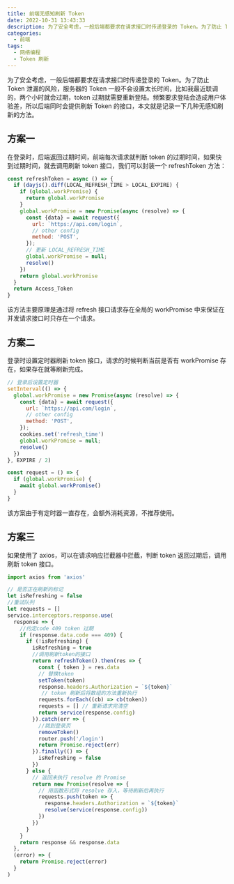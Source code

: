 ```yaml
---
title: 前端无感知刷新 Token
date: 2022-10-31 13:43:33
description: 为了安全考虑，一般后端都要求在请求接口时传递登录的 Token。为了防止 Token 泄漏的风险，服务器的 Token 一般不会设置太长时间，比如我最近联调的，两个小时就会过期，token 过期就需要重新登陆。
categories:
  - 前端
tags:
  - 网络编程
  - Token 刷新
---
```


为了安全考虑，一般后端都要求在请求接口时传递登录的 Token。为了防止 Token 泄漏的风险，服务器的 Token 一般不会设置太长时间，比如我最近联调的，两个小时就会过期，token 过期就需要重新登陆。频繁要求登陆会造成用户体验差，所以后端同时会提供刷新 Token 的接口，本文就是记录一下几种无感知刷新的方法。

## 方案一

在登录时，后端返回过期时间，前端每次请求就判断 token 的过期时间，如果快到过期时间，就去调用刷新 token 接口，我们可以封装一个 refreshToken 方法：

```js
const refreshToken = async () => {
  if (dayjs().diff(LOCAL_REFRESH_TIME > LOCAL_EXPIRE) {
    if (global.workPromise) {
      return global.workPromise
    }
    global.workPromise = new Promise(async (resolve) => {
      const {data} = await request({
        url: `https://api.com/login`,
        // other config
        method: 'POST',
      });
      // 更新 LOCAL_REFRESH_TIME
      global.workPromise = null;
      resolve()
    })
    return global.workPromise
  }
  return Access_Token
}
```

该方法主要原理是通过将 refresh 接口请求存在全局的 workPromise 中来保证在并发请求接口时只存在一个请求。

## 方案二

登录时设置定时器刷新 token 接口，请求的时候判断当前是否有 workPromise 存在，如果存在就等刷新完成。

```js
// 登录后设置定时器
setInterval(() => {
  global.workPromise = new Promise(async (resolve) => {
    const {data} = await request({
      url: `https://api.com/login`,
      // other config
      method: 'POST',
    });
    cookies.set('refresh_time')
    global.workPromise = null;
    resolve()
  })
}, EXPIRE / 2)

const request = () => {
  if (global.workPromise) {
    await global.workPromise()
  }
}
```

该方案由于有定时器一直存在，会额外消耗资源，不推荐使用。

## 方案三

如果使用了 axios，可以在请求响应拦截器中拦截，判断 token 返回过期后，调用刷新 token 接口。

```js
import axios from 'axios'

// 是否正在刷新的标记
let isRefreshing = false
//重试队列
let requests = []
service.interceptors.response.use(
  response => {
    //约定code 409 token 过期
    if (response.data.code === 409) {
      if (!isRefreshing) {
        isRefreshing = true
        //调用刷新token的接口
        return refreshToken().then(res => {
          const { token } = res.data
          // 替换token
          setToken(token)
          response.headers.Authorization = `${token}`
           // token 刷新后将数组的方法重新执行
          requests.forEach((cb) => cb(token))
          requests = [] // 重新请求完清空
          return service(response.config)
        }).catch(err => {
          //跳到登录页
          removeToken()
          router.push('/login')
          return Promise.reject(err)
        }).finally(() => {
          isRefreshing = false
        })
      } else {
        // 返回未执行 resolve 的 Promise
        return new Promise(resolve => {
          // 用函数形式将 resolve 存入，等待刷新后再执行
          requests.push(token => {
            response.headers.Authorization = `${token}`
            resolve(service(response.config))
          })
        })
      }
    }
    return response && response.data
  },
  (error) => {
    return Promise.reject(error)
  }
)
```
